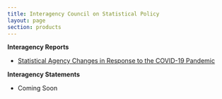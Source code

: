 ```yaml
---
title: Interagency Council on Statistical Policy
layout: page
section: products
---
```

<p><strong>Interagency Reports</strong></p>
<ul>
  <li><a href="{{ site.baseurl }}/assets/docs/icsp-covid-19-report.pdf" target="_blank" rel="noopener" >Statistical Agency Changes in Response to the COVID-19 Pandemic</a>
  </li>
</ul>

<p><strong>Interagency Statements</strong></p>
<ul>
  <li>Coming Soon</li>
</ul>